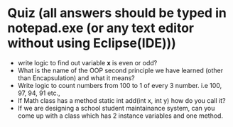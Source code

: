 # Quiz (all answers should be typed in notepad.exe (or any text editor without using Eclipse(IDE)))
* write logic to find out variable __x__ is even or odd?
* What is the name of the OOP second principle we have learned (other than Encapsulation) and what it means?
* Write logic to count numbers from 100 to 1 of every 3 number. i.e 100, 97, 94, 91 etc.,
* If Math class has a method static int add(int x, int y) how do you call it?
* If we are designing a school student maintainance system, can you come up with a class which has 2 instance variables and one method.
